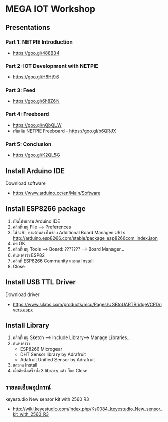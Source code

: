 # MEGA IOT Workshop

## Presentations

### Part 1: NETPIE Introduction
- https://goo.gl/488B34

### Part 2: IOT Development with NETPIE
- https://goo.gl/H8Ht96

### Part 3: Feed
- https://goo.gl/6h8Z6N

### Part 4: Freeboard
- https://goo.gl/nQbQLW
- เพิ่มเติม NETPIE Freeboard - https://goo.gl/b6QRJX

### Part 5: Conclusion
- https://goo.gl/K2QL5G

## Install Arduino IDE

Download software
- https://www.arduino.cc/en/Main/Software 

## Install ESP8266 package

1. เปิดโปรแกรม Arduino IDE 
2. คลิกที่เมนู File --> Preferences
3. ใส่ URL ตามด้านล่างในช่อง Additional Board Manager URLs
     http://arduino.esp8266.com/stable/package_esp8266com_index.json
4. กด OK
5. คลิกที่เมนู Tools --> Board: ??????? --> Board Manager…
6. ค้นหาคำว่า ESP82
7. คลิกที่ ESP8266 Community และกด Install
8. Close

## Install USB TTL Driver

Download driver
- https://www.silabs.com/products/mcu/Pages/USBtoUARTBridgeVCPDrivers.aspx
  
## Install Library

1. คลิกที่เมนู  Sketch --> Include Library--> Manage Libraries… 
2. ค้นหาคำว่า 
   - ESP8266 Microgear 
   - DHT Sensor library by Adrafruit
   - Adafruit Unified Sensor by Adrafruit 
3. และกด Install
4. เมื่อติดตั้งเสร็จทั้ง 3 library แล้ว ก็กด Close
    
## รายละเอียดอุปกรณ์
keyestudio New sensor kit with 2560 R3
- http://wiki.keyestudio.com/index.php/Ks0084_keyestudio_New_sensor_kit_with_2560_R3
